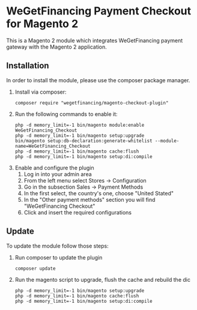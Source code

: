 # WeGetFinancing Payment Checkout for Magento 2

This is a Magento 2 module which integrates WeGetFinancing payment gateway with the Magento 2 application.

## Installation 

In order to install the module, please use the composer package manager.


1. Install via composer:
    ```
    composer require "wegetfinancing/magento-checkout-plugin"
    ```
2. Run the following commands to enable it:
    ```
    php -d memory_limit=-1 bin/magento module:enable WeGetFinancing_Checkout
    php -d memory_limit=-1 bin/magento setup:upgrade
    bin/magento setup:db-declaration:generate-whitelist --module-name=WeGetFinancing_Checkout
    php -d memory_limit=-1 bin/magento cache:flush
    php -d memory_limit=-1 bin/magento setup:di:compile
    ```
3. Enable and configure the plugin
   1. Log in into your admin area
   2. From the left menu select Stores -> Configuration
   3. Go in the subsection Sales -> Payment Methods
   4. In the first select, the country's one, choose "United Stated"
   5. In the "Other payment methods" section you will find "WeGetFinancing Checkout"
   6. Click and insert the required configurations

## Update

To update the module follow those steps:

1. Run composer to update the plugin
   ```
   composer update
   ```
2. Run the magento script to upgrade, flush the cache and rebuild the dic
    ```
    php -d memory_limit=-1 bin/magento setup:upgrade
    php -d memory_limit=-1 bin/magento cache:flush
    php -d memory_limit=-1 bin/magento setup:di:compile
    ```
